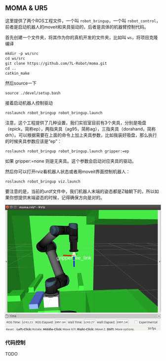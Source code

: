 ## MOMA & UR5

这里提供了两个ROS工程文件，一个叫 `robot_bringup`，一个叫 `robot_control`，前者是启动机器人的moveit和夹具驱动的，后者是具体的机器臂控制代码。

首先创建一个文件夹，将其作为你的真机开发的文件夹，比如叫 `ws`，将项目克隆编译

    mkdir -p ws/src
    cd ws/src
    git clone https://github.com/7L-Robot/moma.git
    cd ..
    catkin_make

然后source一下

    source ./devel/setup.bash

接着启动机器人控制驱动

    roslaunch robot_bringup robot_bringup.launch

注意，这个工程提供了几种设置，我们实验室目前有3个夹具，分别是吸盘（epick，简称ep），两指夹具（ag95，简称ag），三指夹具（dorahand，简称drh）。可以根据需要在上面的命令上加上夹具参数，比如我装好吸盘，那么执行的时候夹具参数应该是“ep”：

    roslaunch robot_bringup robot_bringup.launch gripper:=ep

如果 gripper:=none 则是无夹具。这个参数会启动对应夹具的驱动。

然后你可以打开rviz看机器人状态或者用moveit界面控制机器人：

    roslaunch robot_bringup viz.launch

要注意的是，当前的urdf文件中，我们机器人末端的姿态都是Z轴朝下的，所以如果你想提供末端姿态的时候，记得确保方向是对的。

![viz](./robot_bringup/viz)

### 代码控制

TODO

